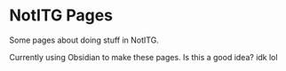 # NotITG Pages

Some pages about doing stuff in NotITG.

Currently using Obsidian to make these pages. Is this a good idea? idk lol